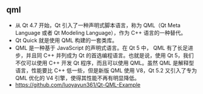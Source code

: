 ## qml
- 从 Qt 4.7 开始，Qt 引入了一种声明式脚本语言，称为 QML（Qt Meta Language 或者 Qt Modeling Language），作为 C++ 语言的一种替代。
- Qt Quick 就是使用 QML 构建的一套类库。 
- QML 是一种基于 JavaScript 的声明式语言。在 Qt 5 中， QML 有了长足进步，并且同 C++ 并列成为 Qt 的首选编程语言。也就是说，使用 Qt 5，我们不仅可以使用 C++ 开发 Qt 程序，而且可以使用 QML。虽然 QML 是解释型语言，性能要比 C++ 低一些，但是新版 QML 使用 V8，Qt 5.2 又引入了专为 QML 优化的 V4 引擎，使得其性能不再有明显降低。
- https://github.com/luoyayun361/Qt-QML-Example